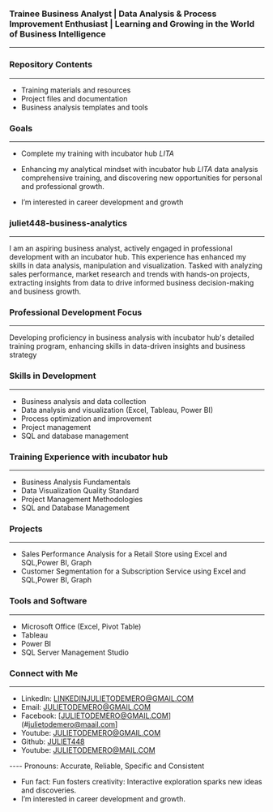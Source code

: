 ### Trainee Business Analyst | Data Analysis & Process Improvement Enthusiast | Learning and Growing in the World of Business Intelligence
---
### Repository Contents
---
- Training materials and resources
- Project files and documentation
- Business analysis templates and tools

### Goals
---
- Complete my training with incubator hub *LITA*
- Enhancing my analytical mindset with incubator hub *LITA* data analysis comprehensive training, and  discovering new opportunities for personal and professional growth.

- I’m interested in career development and growth
  
### juliet448-business-analytics
---
I am an aspiring business analyst, actively engaged in professional development with an incubator hub. This experience has enhanced my skills in data analysis, manipulation and visualization. Tasked with analyzing sales performance, market research and trends with hands-on projects, extracting insights from data to drive informed business decision-making and business growth.

### Professional Development Focus
---
Developing proficiency in business analysis with incubator hub's detailed training program, enhancing skills in data-driven insights and business strategy

### Skills in Development
---
- Business analysis and  data collection
- Data analysis and visualization (Excel, Tableau, Power BI)
- Process optimization and improvement
- Project management
- SQL and database management

### Training Experience with incubator hub
---
- Business Analysis Fundamentals
- Data Visualization Quality Standard
- Project Management Methodologies
- SQL and Database Management

### Projects
---
- Sales Performance Analysis for a Retail Store using Excel and SQL,Power BI, Graph
- Customer Segmentation for a Subscription Service using Excel and SQL,Power BI, Graph

### Tools and Software
---
- Microsoft Office (Excel, Pivot Table)
- Tableau
- Power BI
- SQL Server Management Studio
  
### Connect with Me
---
- LinkedIn: [LINKEDINJULIETODEMERO@GMAIL.COM](#linkinjulietodemero@gmail.com)
- Email: [JULIETODEMERO@GMAIL.COM](#julietodemero@gmail.com)
- Facebook: [JULIETODEMERO@GMAIL.COM](#julietodemero@maail.com]
- Youtube: [JULIETODEMERO@GMAIL.COM](#julietodemero@gmail.com)
- Github: [JULIET448](#juliet448/juliet448)
- Youtube: [JULIETODEMERO@MAIL.COM](#julietodemero@gmail.com)
  
---- Pronouns: Accurate, Reliable, Specific and Consistent
- Fun fact: Fun fosters creativity: Interactive exploration sparks new ideas and discoveries.
- I’m interested in career development and growth.
